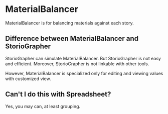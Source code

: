MaterialBalancer
====

MaterialBalancer is for balancing materials against each story.

## Difference between MaterialBalancer and StorioGrapher

StorioGrapher can simulate MaterialBalancer.
But StorioGrapher is not easy and efficient.
Moreover, StorioGrapher is not linkable with other tools.

However, MaterialBalancer is specialized only for editing and viewing values with customized view.

## Can't I do this with Spreadsheet?

Yes, you may can, at least grouping.



